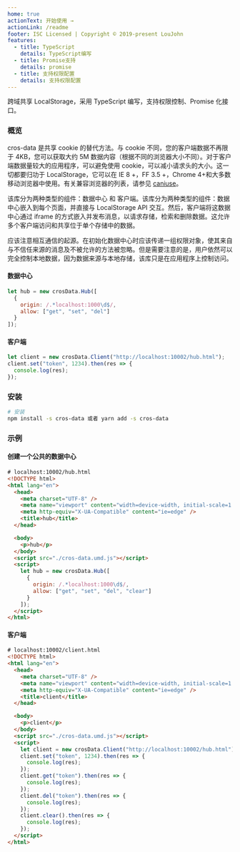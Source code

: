 ```yaml
---
home: true
actionText: 开始使用 →
actionLink: /readme
footer: ISC Licensed | Copyright © 2019-present LouJohn
features:
  - title: TypeScript
    details: TypeScript编写
  - title: Promise支持
    details: promise
  - title: 支持权限配置
    details: 支持权限配置
---
```


跨域共享 LocalStorage，采用 TypeScript 编写，支持权限控制、Promise 化接口。

### 概览

cros-data 是共享 cookie 的替代方法。与 cookie 不同，您的客户端数据不再限于 4KB，您可以获取大约 5M 数据内容（根据不同的浏览器大小不同）。对于客户端数据量较大的应用程序，可以避免使用 cookie，可以减小请求头的大小。这一切都要归功于 LocalStorage，它可以在 IE 8 +，FF 3.5 +，Chrome 4+和大多数移动浏览器中使用。有关兼容浏览器的列表，请参见 [caniuse](https://caniuse.com/#feat=namevalue-storage)。

该库分为两种类型的组件：数据中心 和 客户端。该库分为两种类型的组件：数据中心嵌入到每个页面，并直接与 LocalStorage API 交互。然后，客户端将这数据中心通过 iframe 的方式嵌入并发布消息，以请求存储，检索和删除数据。这允许多个客户端访问和共享位于单个存储中的数据。

应该注意相互通信的起源。在初始化数据中心时应该传递一组权限对象，使其来自与不信任来源的消息及不被允许的方法被忽略。但是需要注意的是，用户依然可以完全控制本地数据，因为数据来源与本地存储，该库只是在应用程序上控制访问。

#### 数据中心

```javascript
let hub = new crosData.Hub([
  {
    origin: /.*localhost:1000\d$/,
    allow: ["get", "set", "del"]
  }
]);
```

#### 客户端

```javascript
let client = new crosData.Client("http://localhost:10002/hub.html");
client.set("token", 1234).then(res => {
  console.log(res);
});
```

### 安装

```bash
# 安装
npm install -s cros-data 或者 yarn add -s cros-data
```

### 示例

#### 创建一个公共的数据中心

```html
# localhost:10002/hub.html
<!DOCTYPE html>
<html lang="en">
  <head>
    <meta charset="UTF-8" />
    <meta name="viewport" content="width=device-width, initial-scale=1.0" />
    <meta http-equiv="X-UA-Compatible" content="ie=edge" />
    <title>hub</title>
  </head>

  <body>
    <p>hub</p>
  </body>
  <script src="./cros-data.umd.js"></script>
  <script>
    let hub = new crosData.Hub([
      {
        origin: /.*localhost:1000\d$/,
        allow: ["get", "set", "del", "clear"]
      }
    ]);
  </script>
</html>
```

#### 客户端

```html
# localhost:10002/client.html
<!DOCTYPE html>
<html lang="en">
  <head>
    <meta charset="UTF-8" />
    <meta name="viewport" content="width=device-width, initial-scale=1.0" />
    <meta http-equiv="X-UA-Compatible" content="ie=edge" />
    <title>client</title>
  </head>

  <body>
    <p>client</p>
  </body>
  <script src="./cros-data.umd.js"></script>
  <script>
    let client = new crosData.Client("http://localhost:10002/hub.html");
    client.set("token", 1234).then(res => {
      console.log(res);
    });
    client.get("token").then(res => {
      console.log(res);
    });
    client.del("token").then(res => {
      console.log(res);
    });
    client.clear().then(res => {
      console.log(res);
    });
  </script>
</html>
```
